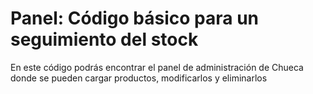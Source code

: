 # Panel: Código básico para un seguimiento del stock  
 En este código podrás encontrar el panel de administración de Chueca donde se pueden cargar productos, modificarlos y eliminarlos
